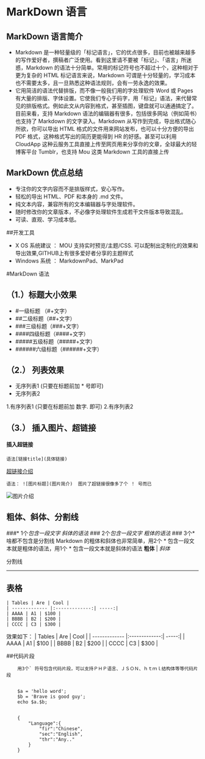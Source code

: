 # MarkDown 语言


## MarkDown 语言简介
 
* Markdown 是一种轻量级的「标记语言」，它的优点很多，目前也被越来越多的写作爱好者，撰稿者广泛使用。看到这里请不要被「标记」、「语言」所迷惑，Markdown 的语法十分简单。常用的标记符号也不超过十个，这种相对于更为复杂的 HTML 标记语言来说，Markdown 可谓是十分轻量的，学习成本也不需要太多，且一旦熟悉这种语法规则，会有一劳永逸的效果。
* 它用简洁的语法代替排版，而不像一般我们用的字处理软件 Word 或 Pages 有大量的排版、字体设置。它使我们专心于码字，用「标记」语法，来代替常见的排版格式。例如此文从内容到格式，甚至插图，键盘就可以通通搞定了。目前来看，支持 Markdown 语法的编辑器有很多，包括很多网站（例如简书）也支持了 Markdown 的文字录入。Markdown 从写作到完成，导出格式随心所欲，你可以导出 HTML 格式的文件用来网站发布，也可以十分方便的导出 PDF 格式，这种格式写出的简历更能得到 HR 的好感。甚至可以利用 CloudApp 这种云服务工具直接上传至网页用来分享你的文章，全球最大的轻博客平台 Tumblr，也支持 Mou 这类 Markdown 工具的直接上传
    

## MarkDown 优点总结

* 专注你的文字内容而不是排版样式，安心写作。
* 轻松的导出 HTML、PDF 和本身的 .md 文件。
* 纯文本内容，兼容所有的文本编辑器与字处理软件。
* 随时修改你的文章版本，不必像字处理软件生成若干文件版本导致混乱。
* 可读、直观、学习成本低。

##开发工具

* X OS 系统建议 ： MOU 支持实时预览/主题/CSS. 可以配制出定制化的效果和导出效果,GITHUB上有很多爱好者分享的主题样式
* Windows 系统 ： MarkdownPad、MarkPad


#MarkDown 语法

## （1.）标题大小效果

* #一级标题 （#+文字）
* ##二级标题（##+文字）
* ###三级标题（###+文字）
* ####四级标题（####+文字）
* #####五级标题（#####+文字）
* ######六级标题（######+文字）

## （2.） 列表效果

* 无序列表1   (只要在标题前加 * 号即可)
* 无序列表2

1.有序列表1   (只要在标题前加 数字. 即可)
2.有序列表2

## （3.） 插入图片、超链接
#### 插入超链接

```
语法[链接title](具体链接)
```

[超链接介绍](http://www.bravedu.com/header_logo.jpg)

```
语法： ![图片标题](图片简介)  图片了超链接很像多了个 ！ 号而已
```

![图片介绍](http://www.bravedu.com/header_logo.jpg)

## 粗体、斜体、分割线
###*  1个*包含一段文字 斜体的语法
###*  2个*包含一段文字 粗体的语法
###*  3个*啥都不包含是分割线
Markdown 的粗体和斜体也非常简单，用2个 * 包含一段文本就是粗体的语法，用1个 * 包含一段文本就是斜体的语法
**粗体**   |   *斜体*

分割线
***



## 表格

```
| Tables | Are | Cool | 
| ------------- |:-------------:| -----:| 
| AAAA | A1 | $100 | 
| BBBB | B2 | $200 | 
| CCCC | C3 | $300 |
```

效果如下：
| Tables | Are | Cool | 
| ------------- |:-------------:| -----:| 
| AAAA | A1 | $100 | 
| BBBB | B2 | $200 | 
| CCCC | C3 | $300 |

##代码片段

```
    用3个` 符号包含代码片段，可以支持ＰＨＰ语言、ＪＳＯＮ、ｈｔｍｌ结构体等等代码片段
```

```

    $a = 'hello word';
    $b = 'Brave is good guy';
    echo $a.$b;
    
```

```
    {
        "Language":{
            "fir":"Chinese",
            "sec":"English",
            "thr":"Any.."
        }
    }
```
